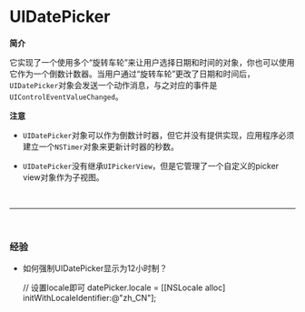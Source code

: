 # UIDatePicker

**简介**

它实现了一个使用多个“旋转车轮”来让用户选择日期和时间的对象，你也可以使用它作为一个倒数计数器。当用户通过“旋转车轮”更改了日期和时间后，`UIDatePicker`对象会发送一个动作消息，与之对应的事件是`UIControlEventValueChanged`。


**注意**

* `UIDatePicker`对象可以作为倒数计时器，但它并没有提供实现，应用程序必须建立一个`NSTimer`对象来更新计时器的秒数。

* `UIDatePicker`没有继承`UIPickerView`，但是它管理了一个自定义的picker view对象作为子视图。


<br>

***

<br>

### 经验

* 如何强制UIDatePicker显示为12小时制？

	// 设置locale即可
	datePicker.locale = [[NSLocale alloc] initWithLocaleIdentifier:@"zh_CN"];
